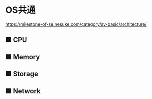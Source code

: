 # OS共通
https://milestone-of-se.nesuke.com/category/sv-basic/architecture/
## ■ CPU
## ■ Memory
## ■ Storage
## ■ Network
